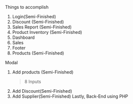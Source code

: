 Things to accomplish

1. Login(Semi-Finished)
2. Discount (Semi-Finished)
3. Sales Report (Semi-Finished)
4. Product Inventory (Semi-Finished)
5. Dashboard 
6. Sales 
7. Footer
8. Products (Semi-Finished)


Modal
1. Add products (Semi-Finished)
    > 8 Inputs
2. Add Discount(Semi-Finished)
3. Add Supplier(Semi-Finished)
Lastly, Back-End using PHP